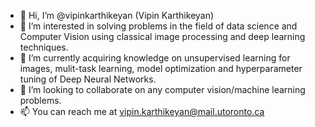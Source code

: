 - 👋 Hi, I’m @vipinkarthikeyan (Vipin Karthikeyan)
- 👀 I’m interested in solving problems in the field of data science and Computer Vision using classical image processing and deep learning techniques.
- 🌱 I’m currently acquiring knowledge on unsupervised learning for images, mulit-task learning, model optimization and hyperparameter tuning of Deep Neural Networks.
- 💞️ I’m looking to collaborate on any computer vision/machine learning problems.
- 📫 You can reach me at vipin.karthikeyan@mail.utoronto.ca

<!---
vipinkarthikeyan/vipinkarthikeyan is a ✨ special ✨ repository because its `README.md` (this file) appears on your GitHub profile.
You can click the Preview link to take a look at your changes.
--->
